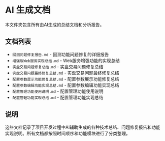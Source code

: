 # AI 生成文档

本文件夹包含所有由AI生成的总结文档和分析报告。

## 文档列表

- `回测问题修复报告.md` - 回测功能问题修复的详细报告
- `增强版Web服务实现总结.md` - Web服务增强功能的实现总结
- `实盘交易问题修复总结.md` - 实盘交易问题修复总结
- `实盘交易问题最终修复总结.md` - 实盘交易问题最终修复总结
- `配置参数展示功能修复总结.md` - 配置参数展示功能修复总结
- `配置参数编辑功能实现总结.md` - 配置参数编辑功能实现总结
- `配置管理功能使用说明.md` - 配置管理功能使用说明
- `配置管理功能实现总结.md` - 配置管理功能实现总结

## 说明

这些文档记录了项目开发过程中AI辅助生成的各种技术总结、问题修复报告和功能实现说明。所有文档都按照时间顺序和功能模块进行了分类整理。